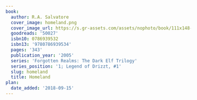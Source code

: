 ```yaml
---
book:
  author: R.A. Salvatore
  cover_image: homeland.png
  cover_image_url: https://s.gr-assets.com/assets/nophoto/book/111x148-bcc042a9c91a29c1d680899eff700a03.png
  goodreads: '50027'
  isbn10: 0786939532
  isbn13: '9780786939534'
  pages: '343'
  publication_year: '2005'
  series: 'Forgotten Realms: The Dark Elf Trilogy'
  series_position: '1; Legend of Drizzt, #1'
  slug: homeland
  title: Homeland
plan:
  date_added: '2018-09-15'
---
```

